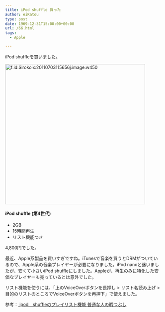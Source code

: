 ```yaml
---
title: iPod shuffle 買った
author: eiKatou
type: post
date: 1969-12-31T15:00:00+00:00
url: /66.html
tags:
  - Apple

---
```

<div class="section">
  <p>
    iPod shuffleを買いました。
  </p>
  
  <p>
    <a href="http://f.hatena.ne.jp/Sirokoix/20110703115656" class="hatena-fotolife" target="_blank"><img src="http://cdn-ak.f.st-hatena.com/images/fotolife/S/Sirokoix/20110703/20110703115656.jpg" alt="f:id:Sirokoix:20110703115656j:image:w450" title="f:id:Sirokoix:20110703115656j:image:w450" class="hatena-fotolife" width="450" /></a>
  </p>
  
  <h4>
    iPod shuffle (第4世代)
  </h4>
  
  <ul>
    <li>
      2GB
    </li>
    <li>
      15時間再生
    </li>
    <li>
      リスト機能つき
    </li>
  </ul>
  
  <p>
    4,800円でした。
  </p>
  
  <p>
    最近、Apple系製品を買いすぎですね。iTunesで音楽を買うとDRMがついているので、Apple系の音楽プレイヤーが必要になりました。iPod nanoと迷いましたが、安くて小さいiPod shuffleにしました。Appleが、再生のみに特化した安価なプレイヤーも売っているとは意外でした。
  </p>
  
  <p>
    リスト機能を使うには、「上のVoiceOverボタンを長押し > リスト名読み上げ > 目的のリストのところでVoiceOverボタンを再押下」で使えました。
  </p>
  
  <p>
    参考：<a href="http://kyobikyobi.blog47.fc2.com/blog-entry-434.html" target="_blank"> ipod　shuffleのプレイリスト機能 普通な人の暇つぶし</a>
  </p>
</div>
